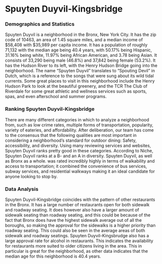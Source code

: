 # Spuyten Duyvil-Kingsbridge

### Demographics and Statistics

Spuyten Duyvil is a neighborhood in the Bronx, New York City. It has the zip code of 10463, an 
area of 1.45 square miles, and a median income of $58,408 with $35,989 per capita income. It
has a population of roughly 71,132 with the median age being 40.4 years, with 50.17% being
Hispanic, 31.16% being white, 11.97% being African American, and 3.78 being Asian. It
consists of 33,290 being male (46.8%) and 37,842 being female (53.2%). It has the Hudson
River to its left, with the Henry Hudson Bridge going into the neighborhood. The name “Spuyten
Duyvil” translates to “Spouting Devil” in Dutch, which is a reference to the songs that were sung
about its wild tidal currents. Some great places to visit in this neighborhood include the Henry
Hudson Park to look at the beautiful greenery, and the TCR The Club of Riverdale for some
great athletic and wellness services such as sports, spas, and even afterschool and summer
programs.

### Ranking Spuyten Duyvil-Kingsbridge

There are many different categories in which to analyze a neighborhood from, such as low crime rates, 
multiple forms of transportation, popularity, variety of eateries, and affordability. After 
deliberation, our team has come to the consensus that the following qualities are most important 
in considering a neighborhood’s standard for outdoor dining: Safety, accessibility, and diversity.
Using many reviewing services and websites, Spuyten Duyvil ranks pretty good in these categories.
According to Niche, Spuyten Duyvil ranks at a B- and an A in diversity. Spuyten Duyvil, as well as 
Bronx as a whole. was rated incredibly highly in terms of walkability and access to transportation; 
it combined the convenience of bus services, subway services, and residential walkways making it an 
ideal candidate for anyone looking to stop by.

### Data Analysis

Spuyten Duyvil-Kingsbridge coincides with the pattern of other restaurants in the Bronx. It has a 
large number of restaurants open for both sidewalk and roadway seating. It does however also have a 
larger amount of sidewalk seating than roadway seating, and this could be because of the fact that 
Bronx does have the highest sidewalk average out of all the boroughs, so making the approval for the 
sidewalks is a higher priority than roadway seating. This could also be seen in the average areas of 
both sidewalk and roadway seatings. Spuyten Duyvil-Kingsbrudge also has a large approval rate for 
alcohol in restaurants. This indicates the availability for restaurants more suited to older citizens 
living in the area. This in particular is great for the neighborhood, as other data indicates that the 
median age for this neighborhood is 40.4 years.
